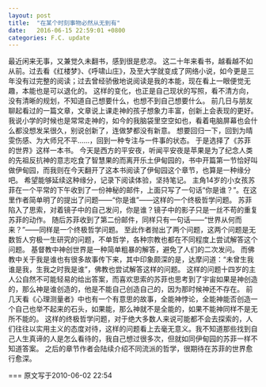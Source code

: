 ```yaml
---
layout: post
title:  "在某个时刻事物必然从无到有"
date:   2016-06-15 22:59:01 +0800
categories: F.C. update
---
```

最近闲来无事，又兼觉久未翻书，感到很是悲凉。
这二十年来看书，越看越不如从前。过去看《红楼梦》、《呼啸山庄》，及至大学就变成了网络小说，如今更是三年没有过完整的阅读；过去曾经骄傲地说阅读是我的本能，现在看上一眼便觉无趣，本能也是可以退化的。
这样的变化，也正是自己现状的写照，看不清方向，没有清晰的规划，不知道自己想要什么，也想不到自己想要什么。
前几日与朋友聊起看过的一篇文章，文章说上课走神的孩子想象力丰富，创新上会表现的更好。我说小学的时候也是常常走神的，如今的我脑袋里空空如也，看着电脑屏幕也会什么都没想发呆很久，别说创新了，连做梦都没有新意。
想要回归一下，回到为晴雯伤感、为大师兄不平……，回到一种专注与一件事的状态。
于是选择了《苏菲的世界》这样一本书。
今天是西方的平安夜，听闻平安夜是苹果是为了纪念人类的先祖反抗神的意志吃食了智慧果的而离开乐土伊甸园的，书中开篇第一节恰好叫做伊甸园，而我则在今天翻开了这本书阅读了伊甸园这个章节，也算是一种缘分吧。
希望能够延续这种缘分，记录下阅读体验，坚持笔记。
主角14岁的小女孩苏菲在一个平常的下午收到了一份神秘的邮件，上面只写了一句话“你是谁？”。在这里作者简单明了的提出了问题——“你是谁”——这样的一个终极哲学问题。
苏菲陷入了思索，对着镜子中的自己发问，你是谁？镜子中的影子只是一丝不苟的重复苏菲的动作。
随后苏菲收到了第二份邮件，同样只有一句话——“世界从何而来？”——同样是一个终极哲学问题。
至此作者抛出了两个问题，这两个问题是无数哲人穷极一生研究的问题，不单哲学，各种宗教也都在不同程度上尝试解答这个问题。
基督教中神创世界是一种简单粗暴的解答，避免了人们的二次发问。
而佛教中关于我是谁也有很多故事传下来，其中印象颇深的是，达摩问道：“未曾生我谁是我，生我之时我是谁”，佛教也尝试解答这样的问题。
这样的问题十四岁的主人公自然不可能轻易的给出答案，而喜欢思索的苏菲也思考到了宇宙如果是神创造的，那么神是谁创造的，他是不能自己创造自己的，因为那时候神还不存在。
前几天看《心理测量者》中也有一个有意思的故事，全能神悖论，全能神能否创造一个自己也举不起来的石头，如果能，那么神就不是全能的，如果不能神同样不是无所不能的。
这样的终极哲学问题，对于绝大多数人来说可能都不会去探索的，人们往往以实用主义的态度对待，这样的问题看上去毫无意义。我不知道那些找到自己人生真谛的人是怎么看待的，我自己想过很多次，但就如同伊甸园的苏菲一样不知道答案。
之后的章节作者会陆续介绍不同流派的哲学，很期待在苏菲的世界愈行愈深。

===
原文写于2010-06-02 22:54